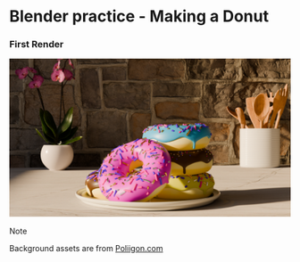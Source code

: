 # Blender practice - Making a Donut
### First Render
![First render of the Donut Practice](/Renders/Donut.png)
> [!NOTE]
> Background assets are from [Poliigon.com](https://www.poliigon.com)
